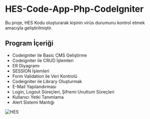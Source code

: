 # HES-Code-App-Php-CodeIgniter

Bu proje, HES Kodu oluşturarak kişinin virüs durumunu kontrol etmek amacıyla geliştirilmiştir.

## Program İçeriği

- Codeigniter ile Basic CMS Geliştirme
- Codeigniter ile CRUD İşlemleri
- ER Diyagramı
- SESSION İşlemleri
- Form Validation ile Veri Kontrolü
- Codeigniter ile Library Oluşturmak
- E-Mail Yapılandırması
- Login, Logout Süreçleri, Şifremi Unuttum Süreçleri
- Kullanıcı Yetki Tanımlama
- Alert Sistemi Mantığı

![HES](https://github.com/akcankaan/HES-Code-App-Php-CodeIgniter-/assets/63432799/09ecc20e-3e96-4270-9b0b-543c5109ff7c)
